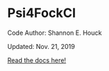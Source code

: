 # Psi4FockCI
Code Author: Shannon E. Houck

Updated: Nov. 21, 2019

<a href="https://shannonhouck.github.io/psi4fockci/build/index.html">Read the docs here!</a>
